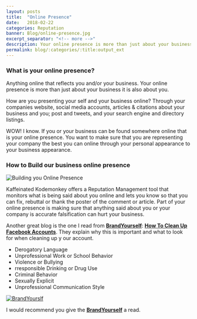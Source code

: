 ```yaml
---
layout: posts
title:  "Online Presence"
date:   2018-02-22
categories: Reputation
banner: Blog/online-presence.jpg
excerpt_separator: "<!-- more -->"
description: Your online presence is more than just about your business it is also about you.
permalink: blog/:categories/:title:output_ext
---
```


<h3>What is your online presence?</h3>

<p>Anything online that reflects you and/or your business. Your online presence is more than just about your business it is also about you. </p>

<p>How are you presenting your self and your business online?
Through your companies website, social media accounts,  articles &amp; citations about your business and you; post and tweets, and your search engine and directory listings.</p>

<!-- more -->

<p>WOW! I know. If you or your business can be found somewhere online that is your online presence. You want to make sure that you are representing your company the best you can online through your personal appearance to your business appearance.</p>

<h3>How to Build our business online presence</h3>

<p><img src="{{site.url}}/assets/images/Blog/3-tips-for-building-your-online-presence.jpg" alt="Building you Online Presence" class="img-responsive img-thumbnail"></p>

<p>Kaffeinated Kodemonkey offers a Reputation Management tool that monitors what is being said about you online and lets you know so that you can fix, rebuttal or thank the poster of the comment or article. Part of your online presence is making sure that anything said about you or your company is accurate falsification can hurt your business.</p>

<p>Another great blog is the one I read from <a href="https://brandyourself.com" title="How to BrandYourSelf" target="blank"><strong>BrandYourself</strong></a>: <a href="https://brandyourself.com/blog/guide/how-to-clean-up-facebook-accounts/" target="blank" title="Clean up Facebook"><strong>How To Clean Up Facebook Accounts</strong></a>. They explain why this is important and what to look for when cleaning up y our account. </p>

<div class="row">
  <div class="col-sm-7">
    <ul class="basic-ul">
      <li class="basic-li">Derogatory Language</li>
      <li class="basic-li">Unprofessional Work or School Behavior</li>
      <li class="basic-li">Violence or Bullying</li>
      <li class="basic-li">rresponsible Drinking or Drug Use</li>
      <li class="basic-li">Criminal Behavior</li>
      <li class="basic-li">Sexually Explicit</li>
      <li class="basic-li">Unprofessional Communication Style</li>
    </ul>
  </div>
  <div class="col-sm-5">
    <p><a href="https://brandyourself.com" title="BrandYourSelf" target="blank"><img src="{{site.url}}/assets/images/Blog/brand-yourself-348x348.jpg" alt="BrandYourslf" class="img-responsive img-thumbnail"></a></p>

  </div></div>

<p>I would recommend you give the <a href="https://brandyourself.com" title="How to BrandYourSelf" target="blank"><strong>BrandYourself</strong></a> a read.</p>
